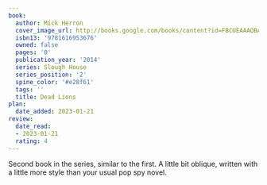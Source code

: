 ```yaml
---
book:
  author: Mick Herron
  cover_image_url: http://books.google.com/books/content?id=FBCUEAAAQBAJ&printsec=frontcover&img=1&zoom=1&source=gbs_api
  isbn13: '9781616953676'
  owned: false
  pages: '0'
  publication_year: '2014'
  series: Slough House
  series_position: '2'
  spine_color: '#e28f61'
  tags: ''
  title: Dead Lions
plan:
  date_added: 2023-01-21
review:
  date_read:
  - 2023-01-21
  rating: 4
---
```

Second book in the series, similar to the first. A little bit oblique, written with a little more style than your usual pop spy novel. 
